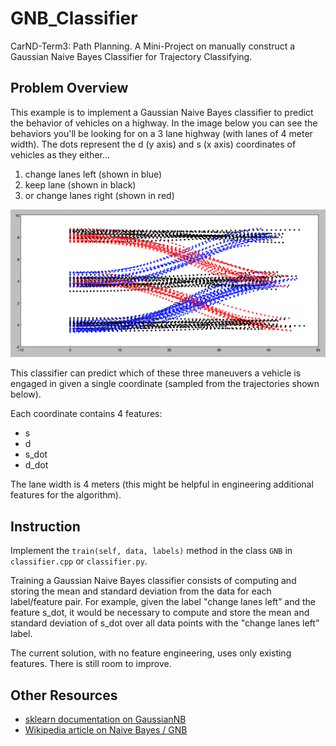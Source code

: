 # GNB_Classifier
CarND-Term3: Path Planning. A Mini-Project on manually construct a Gaussian Naive Bayes Classifier for Trajectory Classifying.

## Problem Overview
This example is to implement a Gaussian Naive Bayes classifier to predict the behavior of vehicles on a highway. In the image below you can see the behaviors you'll be looking for on a 3 lane highway (with lanes of 4 meter width). The dots represent the d (y axis) and s (x axis) coordinates of vehicles as they either...

1. change lanes left (shown in blue)
2. keep lane (shown in black)
3. or change lanes right (shown in red)

![image](./trajectory_classifier.png)

This classifier can predict which of these three maneuvers a vehicle is engaged in given a single coordinate (sampled from the trajectories shown below).

Each coordinate contains 4 features:

- s
-  d
- s_dot 
- d_dot 

The lane width is 4 meters (this might be helpful in engineering additional features for the algorithm).

## Instruction

Implement the `train(self, data, labels)` method in the class `GNB` in `classifier.cpp` or `classifier.py`.

Training a Gaussian Naive Bayes classifier consists of computing and storing the mean and standard deviation from the data for each label/feature pair. For example, given the label "change lanes left” and the feature s_dot, it would be necessary to compute and store the mean and standard deviation of s_dot over all data points with the "change lanes left” label.

The current solution, with no feature engineering, uses only existing features. There is still room to improve.

## Other Resources

- [sklearn documentation on GaussianNB](http://scikit-learn.org/stable/modules/naive_bayes.html#gaussian-naive-bayes)
- [Wikipedia article on Naive Bayes / GNB](https://en.wikipedia.org/wiki/Naive_Bayes_classifier#Gaussian_naive_Bayes)